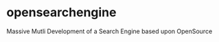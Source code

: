 opensearchengine
================

Massive Mutli Development of a Search Engine based upon OpenSource
